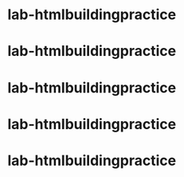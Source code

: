 # lab-htmlbuildingpractice
# lab-htmlbuildingpractice
# lab-htmlbuildingpractice
# lab-htmlbuildingpractice
# lab-htmlbuildingpractice
